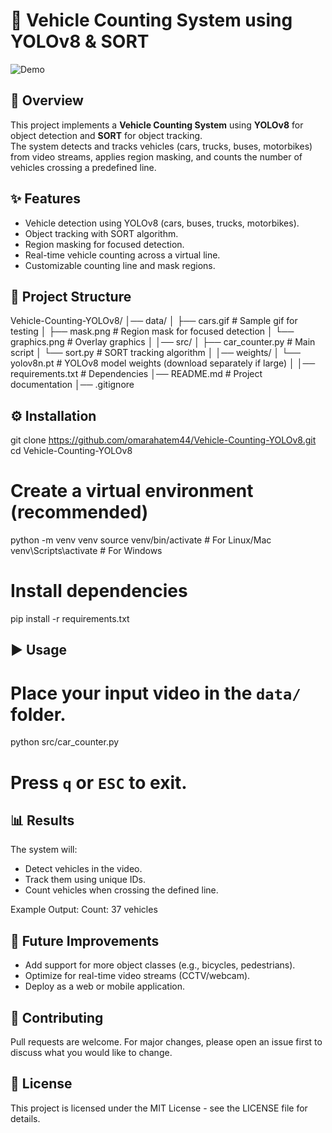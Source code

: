 # 🚗 Vehicle Counting System using YOLOv8 & SORT

![Demo](data/Cars.gif)

## 📌 Overview
This project implements a **Vehicle Counting System** using **YOLOv8** for object detection and **SORT** for object tracking.  
The system detects and tracks vehicles (cars, trucks, buses, motorbikes) from video streams, applies region masking, and counts the number of vehicles crossing a predefined line.

## ✨ Features
- Vehicle detection using YOLOv8 (cars, buses, trucks, motorbikes).
- Object tracking with SORT algorithm.
- Region masking for focused detection.
- Real-time vehicle counting across a virtual line.
- Customizable counting line and mask regions.

## 📂 Project Structure
Vehicle-Counting-YOLOv8/
│── data/
│   ├── cars.gif       # Sample gif for testing
│   ├── mask.png        # Region mask for focused detection
│   └── graphics.png    # Overlay graphics
│
│── src/
│   ├── car_counter.py  # Main script
│   └── sort.py         # SORT tracking algorithm
│
│── weights/
│   └── yolov8n.pt      # YOLOv8 model weights (download separately if large)
│
│── requirements.txt    # Dependencies
│── README.md           # Project documentation
│── .gitignore

## ⚙️ Installation
git clone https://github.com/omarahatem44/Vehicle-Counting-YOLOv8.git
cd Vehicle-Counting-YOLOv8

# Create a virtual environment (recommended)
python -m venv venv
source venv/bin/activate   # For Linux/Mac
venv\Scripts\activate      # For Windows

# Install dependencies
pip install -r requirements.txt

## ▶️ Usage
# Place your input video in the `data/` folder.
python src/car_counter.py

# Press `q` or `ESC` to exit.

## 📊 Results
The system will:
- Detect vehicles in the video.
- Track them using unique IDs.
- Count vehicles when crossing the defined line.  

Example Output:
Count: 37 vehicles

## 📌 Future Improvements
- Add support for more object classes (e.g., bicycles, pedestrians).
- Optimize for real-time video streams (CCTV/webcam).
- Deploy as a web or mobile application.

## 🤝 Contributing
Pull requests are welcome. For major changes, please open an issue first to discuss what you would like to change.

## 📜 License
This project is licensed under the MIT License - see the LICENSE file for details.
